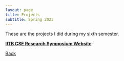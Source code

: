 ```yaml
---
layout: page
title: Projects
subtitle: Spring 2023
---
```


These are the projects I did during my sixth semester.

[**IITB CSE Research Symposium Website**](./symposium/)

[Back](..)